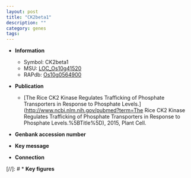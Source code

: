 ```yaml
---
layout: post
title: "CK2beta1"
description: ""
category: genes
tags: 
---
```


* **Information**  
    + Symbol: CK2beta1  
    + MSU: [LOC_Os10g41520](http://rice.uga.edu/cgi-bin/ORF_infopage.cgi?orf=LOC_Os10g41520)  
    + RAPdb: [Os10g0564900](https://rapdb.dna.affrc.go.jp/locus/?name=Os10g0564900)  

* **Publication**  
    + [The Rice CK2 Kinase Regulates Trafficking of Phosphate Transporters in Response to Phosphate Levels.](http://www.ncbi.nlm.nih.gov/pubmed?term=The Rice CK2 Kinase Regulates Trafficking of Phosphate Transporters in Response to Phosphate Levels.%5BTitle%5D), 2015, Plant Cell.

* **Genbank accession number**  

* **Key message**  

* **Connection**  

[//]: # * **Key figures**  


